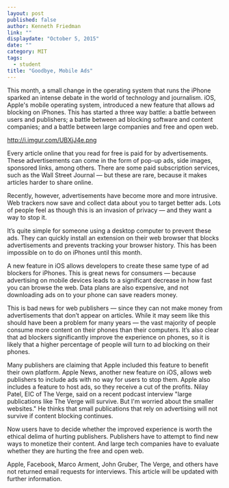 ```yaml
---
layout: post
published: false
author: Kenneth Friedman
link: ""
displaydate: "October 5, 2015"
date: ""
category: MIT
tags: 
  - student
title: "Goodbye, Mobile Ads"
---
```



This month, a small change in the operating system that runs the iPhone sparked an intense debate in the world of technology and journalism. iOS, Apple's mobile operating system, introduced a new feature that allows ad blocking on iPhones. This has started a three way battle: a battle between users and publishers; a battle between ad blocking software and content companies; and a battle between large companies and free and open web.

http://i.imgur.com/UBXjJ4e.png

Every article online that you read for free is paid for by advertisements. These advertisements can come in the form of pop-up ads, side images, sponsored links, among others. There are some paid subscription services, such as the Wall Street Journal — but these are rare, because it makes articles harder to share online.

Recently, however, advertisements have become more and more intrusive. Web trackers now save and collect data about you to target better ads. Lots of people feel as though this is an invasion of privacy — and they want a way to stop it.

It’s quite simple for someone using a desktop computer to prevent these ads. They can quickly install an extension on their web browser that blocks advertisements and prevents tracking your browser history. This has been impossible on to do on iPhones until this month.

A new feature in iOS allows developers to create these same type of ad blockers for iPhones. This is great news for consumers — because advertising on mobile devices leads to a significant decrease in how fast you can browse the web. Data plans are also expensive, and not downloading ads on to your phone can save readers money.

This is bad news for web publishers — since they can not make money from advertisements that don’t appear on articles. While it may seem like this should have been a problem for many years — the vast majority of people consume more content on their phones than their computers. It’s also clear that ad blockers significantly improve the experience on phones, so it is likely that a higher percentage of people will turn to ad blocking on their phones.

Many publishers are claiming that Apple included this feature to benefit their own platform. Apple News, another new feature on iOS, allows web publishers to include ads with no way for users to stop them. Apple also includes a feature to host ads, so they receive a cut of the profits. Nilay Patel, EIC of The Verge, said on a recent podcast interview "large publications like The Verge will survive. But I'm worried about the smaller websites." He thinks that small publications that rely on advertising will not survive if content blocking continues.

Now users have to decide whether the improved experience is worth the ethical delima of hurting publishers. Publishers have to attempt to find new ways to monetize their content. And large tech companies have to evaluate whether they are hurting the free and open web. 

Apple, Facebook, Marco Arment, John Gruber, The Verge, and others have not returned email requests for interviews. This article will be updated with further information. 

